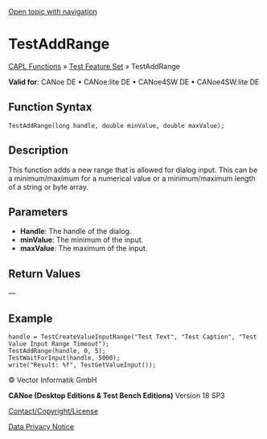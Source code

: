 [Open topic with navigation](../../../../../CANoeDEFamily.htm#Topics/CAPLFunctions/Test/Functions/CAPLfunctionTestAddRange.md)

# TestAddRange

[CAPL Functions](../../CAPLfunctions.md) » [Test Feature Set](../CAPLfunctionsTFSOverview.md) » TestAddRange

**Valid for**: CANoe DE • CANoe:lite DE • CANoe4SW DE • CANoe4SW:lite DE

## Function Syntax

`TestAddRange(long handle, double minValue, double maxValue);`

## Description

This function adds a new range that is allowed for dialog input. This can be a minimum/maximum for a numerical value or a minimum/maximum length of a string or byte array.

## Parameters

- **Handle**: The handle of the dialog.
- **minValue**: The minimum of the input.
- **maxValue**: The maximum of the input.

## Return Values

—

## Example

```plaintext
handle = TestCreateValueInputRange("Test Text", "Test Caption", "Test Value Input Range Timeout");
TestAddRange(handle, 0, 5);
TestWaitForInput(handle, 5000);
write("Result: %f", TestGetValueInput());
```

© Vector Informatik GmbH

**CANoe (Desktop Editions & Test Bench Editions)** Version 18 SP3

[Contact/Copyright/License](../../../Shared/ContactCopyrightLicense.md)

[Data Privacy Notice](https://www.vector.com/int/en/company/get-info/privacy-policy/)
